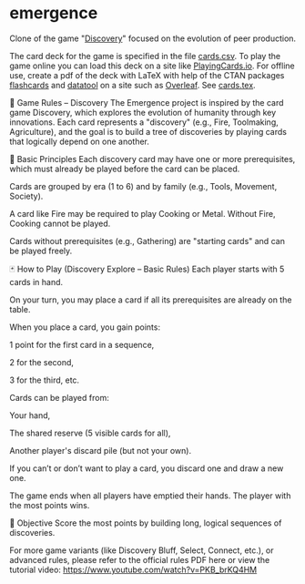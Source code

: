 # emergence
Clone of the game "[Discovery](https://www.discovery-game.com/)" focused on the evolution of peer production.

The card deck for the game is specified in the file [cards.csv](https://github.com/mdbesten/emergence/blob/main/cards.csv). To play the game online you can load this deck on a site like [PlayingCards.io](https://playingcards.io/). 
For offline use, create a pdf of the deck with LaTeX with help of the CTAN packages [flashcards](https://ctan.org/pkg/flashcards) and [datatool](https://ctan.org/pkg/datatool) on a site such as [Overleaf](https://www.overleaf.com). See [cards.tex](https://github.com/mdbesten/emergence/blob/main/cards.tex).

🧠 Game Rules – Discovery
The Emergence project is inspired by the card game Discovery, which explores the evolution of humanity through key innovations. Each card represents a "discovery" (e.g., Fire, Toolmaking, Agriculture), and the goal is to build a tree of discoveries by playing cards that logically depend on one another.

🔗 Basic Principles
Each discovery card may have one or more prerequisites, which must already be played before the card can be placed.

Cards are grouped by era (1 to 6) and by family (e.g., Tools, Movement, Society).

A card like Fire may be required to play Cooking or Metal. Without Fire, Cooking cannot be played.

Cards without prerequisites (e.g., Gathering) are "starting cards" and can be played freely.

🃏 How to Play (Discovery Explore – Basic Rules)
Each player starts with 5 cards in hand.

On your turn, you may place a card if all its prerequisites are already on the table.

When you place a card, you gain points:

1 point for the first card in a sequence,

2 for the second,

3 for the third, etc.

Cards can be played from:

Your hand,

The shared reserve (5 visible cards for all),

Another player's discard pile (but not your own).

If you can’t or don’t want to play a card, you discard one and draw a new one.

The game ends when all players have emptied their hands. The player with the most points wins.

🎯 Objective
Score the most points by building long, logical sequences of discoveries.

For more game variants (like Discovery Bluff, Select, Connect, etc.), or advanced rules, please refer to the official rules PDF here or view the tutorial video:
https://www.youtube.com/watch?v=PKB_brKQ4HM

